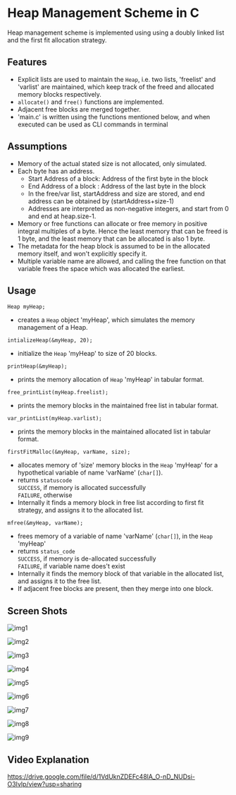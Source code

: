 # Heap Management Scheme in C

Heap management scheme is implemented using using a doubly linked list and the first fit allocation strategy.

## Features

- Explicit lists are used to maintain the `Heap`, i.e. two lists, 'freelist' and 'varlist' are maintained, which keep track of the freed and allocated memory blocks respectively.
- `allocate()` and `free()` functions are implemented.
- Adjacent free blocks are merged together.
- 'main.c' is written using the functions mentioned below, and when executed can be used as CLI commands in terminal

## Assumptions
- Memory of the actual stated size is not allocated, only simulated.
- Each byte has an address. 
  - Start Address of a block: Address of the first byte in the block
  - End Address of a block : Address of the last byte in the block
  - In the free/var list, startAddress and size are stored, and end address can be obtained by (startAddress+size-1)
  - Addresses are interpreted as non-negative integers, and start from 0 and end at heap.size-1.
- Memory or free functions can allocate or free memory in positive integral multiples of a byte. Hence the least memory that can be freed is 1 byte, and the least memory that can be allocated is also 1 byte.
- The metadata for the heap block is assumed to be in the allocated memory itself, and won't explicitly specify it.
- Multiple variable name are allowed, and calling the free function on that variable frees the space which was allocated the earliest.

## Usage

`Heap myHeap;`
- creates a `Heap` object 'myHeap', which simulates the memory management of a Heap.

`intializeHeap(&myHeap, 20);`
- initialize the `Heap` 'myHeap' to size of 20 blocks.

`printHeap(&myHeap);`
- prints the memory allocation of `Heap` 'myHeap' in tabular format.

`free_printList(myHeap.freelist);`
- prints the memory blocks in the maintained free list in tabular format.

`var_printList(myHeap.varlist);`
- prints the memory blocks in the maintained allocated list in tabular format.

`firstFitMalloc(&myHeap, varName, size);`
- allocates memory of 'size' memory blocks in the `Heap` 'myHeap' for a hypothetical variable of name 'varName' (`char[]`).
- returns `statuscode`\
`SUCCESS`, if memory is allocated successfully\
`FAILURE`, otherwise
- Internally it finds a memory block in free list according to first fit strategy, and assigns it to the allocated list.

`mfree(&myHeap, varName);`
- frees memory of a variable of name 'varName' (`char[]`),  in the `Heap` 'myHeap'
- returns `status_code`\
`SUCCESS`, if memory is de-allocated successfully\
`FAILURE`, if variable name does't exist
- Internally it finds the memory block of that variable in the allocated list, and assigns it to the free list.
- If adjacent free blocks are present, then they merge into one block.


## Screen Shots
![img1](images/1.png)

![img2](images/2.png)

![img3](images/3.png)

![img4](images/4.png)

![img5](images/5.png)

![img6](images/6.png)

![img7](images/7.png)

![img8](images/8.png)

![img9](images/9.png)

## Video Explanation
https://drive.google.com/file/d/1VdUknZDEFc48lA_O-nD_NUDsi-O3Ivlp/view?usp=sharing